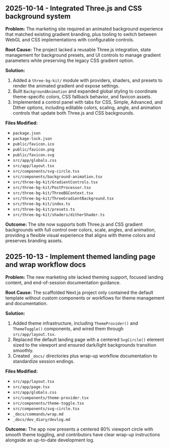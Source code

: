 ## 2025-10-14 - Integrated Three.js and CSS background system

**Problem:** The marketing site required an animated background experience that matched existing gradient branding, plus tooling to switch between WebGL and CSS implementations with configurable controls.

**Root Cause:** The project lacked a reusable Three.js integration, state management for background presets, and UI controls to manage gradient parameters while preserving the legacy CSS gradient option.

**Solution:**
1. Added a `three-bg-kit/` module with providers, shaders, and presets to render the animated gradient and expose settings.
2. Built `BackgroundAnimation` and expanded global styling to coordinate theme-specific colors, CSS fallback behavior, and favicon assets.
3. Implemented a control panel with tabs for CSS, Simple, Advanced, and Dither options, including editable colors, scaling, angle, and animation controls that update both Three.js and CSS backgrounds.

**Files Modified:**
- `package.json`
- `package-lock.json`
- `public/favicon.ico`
- `public/favicon.png`
- `public/favicon.svg`
- `src/app/globals.css`
- `src/app/layout.tsx`
- `src/components/svg-circle.tsx`
- `src/components/background-animation.tsx`
- `src/three-bg-kit/GradientControls.tsx`
- `src/three-bg-kit/PostProcessor.tsx`
- `src/three-bg-kit/ThreeBGContext.tsx`
- `src/three-bg-kit/ThreeGradientBackground.tsx`
- `src/three-bg-kit/index.ts`
- `src/three-bg-kit/presets.ts`
- `src/three-bg-kit/shaders/ditherShader.ts`

**Outcome:** The site now supports both Three.js and CSS gradient backgrounds with full control over colors, scale, angles, and animation, providing a flexible visual experience that aligns with theme colors and preserves branding assets.

## 2025-10-13 - Implement themed landing page and wrap workflow docs

**Problem:** The new marketing site lacked theming support, focused landing content, and end-of-session documentation guidance.

**Root Cause:** The scaffolded Next.js project only contained the default template without custom components or workflows for theme management and documentation.

**Solution:**
1. Added theme infrastructure, including `ThemeProvider()` and `ThemeToggle()` components, and wired them through `src/app/layout.tsx`.
2. Replaced the default landing page with a centered `SvgCircle()` element sized to the viewport and ensured dark/light backgrounds transition smoothly.
3. Created `_docs/` directories plus wrap-up workflow documentation to standardize session endings.

**Files Modified:**
- `src/app/layout.tsx`
- `src/app/page.tsx`
- `src/app/globals.css`
- `src/components/theme-provider.tsx`
- `src/components/theme-toggle.tsx`
- `src/components/svg-circle.tsx`
- `_docs/commands/wrap.md`
- `_docs/dev_diary/devlog.md`

**Outcome:** The app now presents a centered 80% viewport circle with smooth theme toggling, and contributors have clear wrap-up instructions alongside an up-to-date development log.
